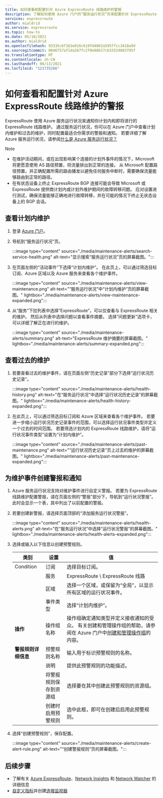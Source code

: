 ```yaml
---
title: 如何查看和配置针对 Azure ExpressRoute 线路维护的警报
description: 了解如何使用 Azure 门户的“服务运行状况”页来配置针对 ExpressRoute 线路维护的自定义警报。
services: expressroute
author: mialdrid
ms.service: expressroute
ms.topic: how-to
ms.date: 05/10/2021
ms.author: mialdrid
ms.openlocfilehash: 93335c6f163e016c619fd4803a595ffcc3418a9d
ms.sourcegitcommit: 0046757af1da267fc2f0e88617c633524883795f
ms.translationtype: HT
ms.contentlocale: zh-CN
ms.lasthandoff: 08/13/2021
ms.locfileid: "121735266"
---
```

# <a name="how-to-view-and-configure-alerts-for-azure-expressroute-circuit-maintenance"></a>如何查看和配置针对 Azure ExpressRoute 线路维护的警报

ExpressRoute 使用 Azure 服务运行状况来通知你计划内和即将进行的 ExpressRoute 线路维护。 通过服务运行状况，你可以在 Azure 门户中查看计划内维护和过去的维护，同时配置最适合你需求的警报和通知。 若要详细了解 Azure 服务运行状况，请参阅[什么是 Azure 服务运行状况？](../service-health/overview.md)

> [!NOTE]
> * 在维护活动期间，或在出现影响某个连接的计划外事件的情况下，Microsoft 将更愿意使用 AS 路径预置，将流量排出到正常的连接。 从 Microsoft 配置路径预置，并正确配置所需的路由播发以避免任何服务中断时，需要确保流量能够路由到正常的路径。 
> * 在有状态设备上终止 ExpressRoute BGP 连接可能会导致 Microsoft 或 ExpressRoute 提供商计划内或计划外维护期间的故障转移问题。 应对设置进行测试，确保流量能够正确地进行故障转移，并在可能的情况下终止无状态设备上的 BGP 会话。
>

## <a name="view-planned-maintenance"></a>查看计划内维护

1. 登录 [Azure 门户](https://portal.azure.com/)。

1. 导航到“服务运行状况”页。 

    :::image type="content" source="./media/maintenance-alerts/search-service-health.png" alt-text="显示搜索“服务运行状况”页的屏幕截图。"::: 

1. 在页面左侧的“活动事件”下选择“计划内维护”。 在此页上，可以通过筛选目标订阅、Azure 区域以及 Azure 服务来查看各个维护事件。

    :::image type="content" source="./media/maintenance-alerts/view-maintenance.png" alt-text="“服务运行状况”中“计划内维护”页的屏幕截图。" lightbox="./media/maintenance-alerts/view-maintenance-expanded.png"::: 

1. 从“服务”下拉列表中选择“ExpressRoute”，可以仅查看与 ExpressRoute 相关的维护。 然后从列表中选择问题以查看事件摘要。 选择“问题更新”选项卡，可以详细了解正在进行的维护。

    :::image type="content" source="./media/maintenance-alerts/summary.png" alt-text="ExpressRoute 维护摘要的屏幕截图。" lightbox="./media/maintenance-alerts/summary-expanded.png":::

## <a name="view-past-maintenance"></a>查看过去的维护

1. 若要查看过去的维护事件，请在页面左侧“历史记录”部分下选择“运行状况历史记录”。 

    :::image type="content" source="./media/maintenance-alerts/health-history.png" alt-text="在“服务运行状况”中选择“运行状况历史记录”的屏幕截图。" lightbox="./media/maintenance-alerts/health-history-expanded.png"::: 

1. 在此页上，可以通过筛选目标订阅和 Azure 区域来查看各个维护事件。 若要进一步缩小运行状况历史记录事件的范围，可以选择运行状况事件类型并定义一个过去的时间范围。 若要筛选计划内的 ExpressRoute 线路维护，请将“运行状况事件类型”设置为“计划内维护”。

    :::image type="content" source="./media/maintenance-alerts/past-maintenance.png" alt-text="“运行状况历史记录”页上过去的维护的屏幕截图。" lightbox="./media/maintenance-alerts/past-maintenance-expanded.png"::: 

## <a name="create-alerts-and-notifications-for-maintenance-events"></a>为维护事件创建警报和通知

1. Azure 服务运行状况支持对维护事件进行自定义警报。 若要为 ExpressRoute 线路维护配置警报，请在页面左侧的“警报”部分下，导航到“运行状况警报”。 此时会显示一个表，其中列出了以前配置的警报。

1.  若要创建新警报，请选择页面顶部的“添加服务运行状况警报”。

    :::image type="content" source="./media/maintenance-alerts/health-alerts.png" alt-text="在“服务运行状况”中选择“运行状况警报”的屏幕截图。" lightbox="./media/maintenance-alerts/health-alerts-expanded.png"::: 

1. 选择或输入以下信息以创建预警规则。

    | 类别 | 设置 | 值 | 
    | --- | -------- | ----- |
    | Condition | 订阅 | 选择目标订阅。 |
    |               | 服务 | ExpressRoute \ ExpressRoute 线路 |
    |               | 区域 | 选择一个区域，或保留为“全局”，以显示所有区域的运行状况事件。
    |               | 事件类型 | 选择“计划内维护”。 |
    | **操作** | 操作组名称 | 操作组确定通知类型并定义接收通知的受众。 有关创建和管理操作组的帮助，请参阅在 Azure 门户中[创建和管理操作组](../azure-monitor/alerts/action-groups.md)的内容。 |
    | **警报规则详细信息** | 预警规则名称 | 输入用于标识预警规则的名称。 |
    |                        | 说明 | 提供此预警规则的功能描述。 | 
    |                        | 将警报规则保存到资源组 | 选择要在其中创建此预警规则的资源组。 |
    |                        | 创建时启用预警规则 | 选中此框，即可在创建后启用此预警规则。 |

1. 选择“创建预警规则”，保存配置。

    :::image type="content" source="./media/maintenance-alerts/create-alert-rule.png" alt-text="“创建警报规则”页的屏幕截图。"::: 

## <a name="next-steps"></a>后续步骤

* 了解有关 [Azure ExpressRoute](expressroute-introduction.md)、[Network Insights](../azure-monitor/insights/network-insights-overview.md) 和 [Network Watcher](../network-watcher/network-watcher-monitoring-overview.md) 的详细信息
* [自定义指标](expressroute-monitoring-metrics-alerts.md)并创建[连接监视器](../network-watcher/connection-monitor-overview.md)

